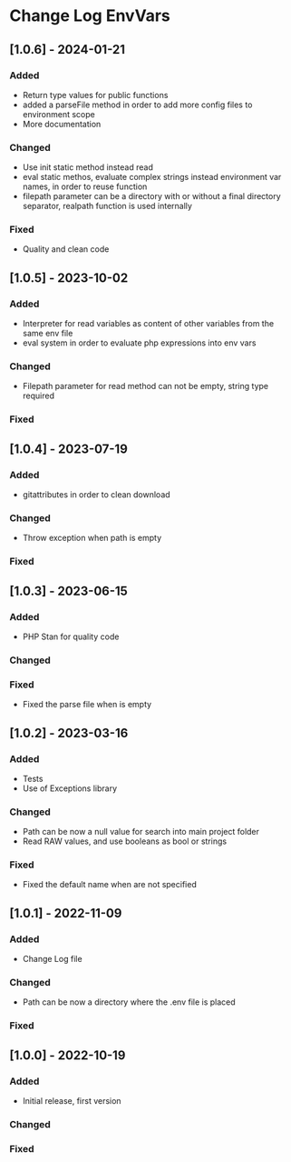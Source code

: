 # Change Log EnvVars


## [1.0.6] - 2024-01-21

### Added

- Return type values for public functions
- added a parseFile method in order to add more config files to environment scope
- More documentation

### Changed

- Use init static method instead read
- eval static methos, evaluate complex strings instead environment var names, in order to reuse function
- filepath parameter can be a directory with or without a final directory separator, realpath function is used internally

### Fixed

- Quality and clean code


## [1.0.5] - 2023-10-02

### Added

- Interpreter for read variables as content of other variables from the same env file
- eval system in order to evaluate php expressions into env vars

### Changed

- Filepath parameter for read method can not be empty, string type required

### Fixed


## [1.0.4] - 2023-07-19

### Added

- gitattributes in order to clean download

### Changed

- Throw exception when path is empty

### Fixed


## [1.0.3] - 2023-06-15

### Added

- PHP Stan for quality code

### Changed

### Fixed

- Fixed the parse file when is empty


## [1.0.2] - 2023-03-16

### Added

- Tests
- Use of Exceptions library

### Changed

- Path can be now a null value for search into main project folder
- Read RAW values, and use booleans as bool or strings

### Fixed

- Fixed the default name when are not specified


## [1.0.1] - 2022-11-09

### Added

- Change Log file

### Changed

- Path can be now a directory where the .env file is placed

### Fixed


## [1.0.0] - 2022-10-19

### Added

- Initial release, first version

### Changed

### Fixed
